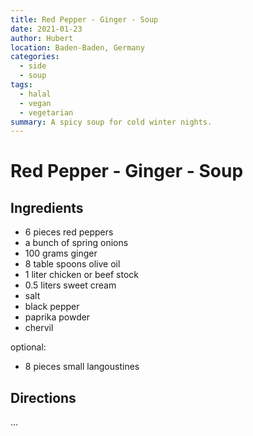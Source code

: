 ```yaml
---
title: Red Pepper - Ginger - Soup
date: 2021-01-23
author: Hubert
location: Baden-Baden, Germany
categories:
  - side
  - soup
tags:
  - halal
  - vegan
  - vegetarian
summary: A spicy soup for cold winter nights.
---
```


# Red Pepper - Ginger - Soup

## Ingredients

* 6 pieces red peppers
* a bunch of spring onions
* 100 grams ginger
* 8 table spoons olive oil
* 1 liter chicken or beef stock
* 0.5 liters sweet cream
* salt
* black pepper
* paprika powder
* chervil

optional:

* 8 pieces small langoustines

<!-- more -->

## Directions

...
